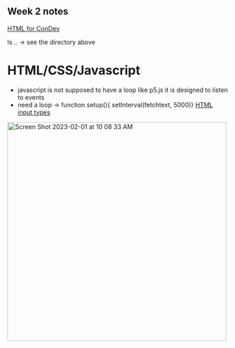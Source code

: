 ## Week 2 notes

[HTML for ConDev](https://tigoe.github.io/html-for-conndev/) 

ls .. -> see the directory above

# HTML/CSS/Javascript
- javascript is not supposed to have a loop like p5.js it is designed to listen to events
- need a loop -> function setup(){ setInterval(fetchtext, 5000)}
[HTML input types](https://tigoe.github.io/html-for-conndev/input-types/)

<img width="499" alt="Screen Shot 2023-02-01 at 10 08 33 AM" src="https://user-images.githubusercontent.com/76453899/216081155-1f3f36b2-6d38-44a0-91b1-14ba6e2d0001.png">
